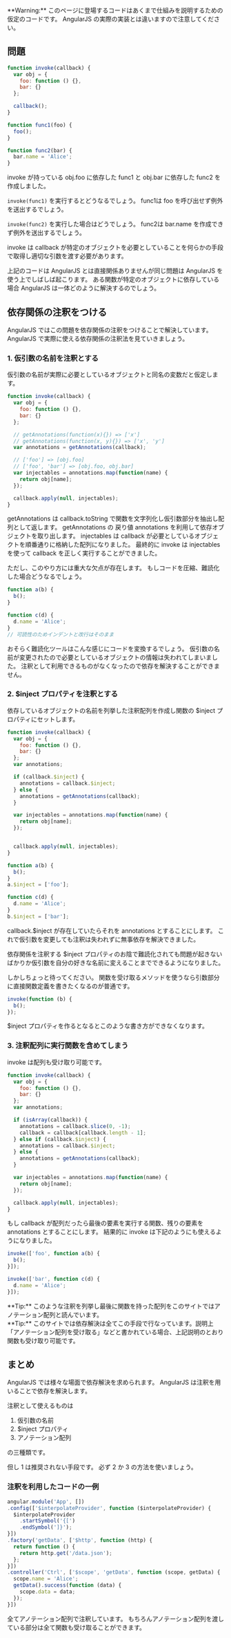 <div class="alert alert-warning">
**Warning:**
このページに登場するコードはあくまで仕組みを説明するための仮定のコードです。
AngularJS の実際の実装とは違いますので注意してください。
</div>

## 問題

```javascript
function invoke(callback) {
  var obj = {
    foo: function () {},
    bar: {}
  };

  callback();
}

function func1(foo) {
  foo();
}

function func2(bar) {
  bar.name = 'Alice';
}
```

invoke が持っている obj.foo に依存した func1 と obj.bar に依存した func2 を作成しました。

`invoke(func1)` を実行するとどうなるでしょう。
func1は foo を呼び出せず例外を送出するでしょう。

`invoke(func2)` を実行した場合はどうでしょう。
func2は bar.name を作成できず例外を送出するでしょう。

invoke は callback が特定のオブジェクトを必要としていることを何らかの手段で取得し適切な引数を渡す必要があります。

上記のコードは AngularJS とは直接関係ありませんが同じ問題は AngularJS を使う上でしばしば起こります。
ある関数が特定のオブジェクトに依存している場合 AngularJS は一体どのように解決するのでしょう。

## 依存関係の注釈をつける
AngularJS ではこの問題を依存関係の注釈をつけることで解決しています。
AngularJS で実際に使える依存関係の注釈法を見ていきましょう。

### 1. 仮引数の名前を注釈とする
仮引数の名前が実際に必要としているオブジェクトと同名の変数だと仮定します。

```javascript
function invoke(callback) {
  var obj = {
    foo: function () {},
    bar: {}
  };

  // getAnnotations(function(x){}) => ['x']
  // getAnnotations(function(x, y){}) => ['x', 'y']
  var annotations = getAnnotations(callback);

  // ['foo'] => [obj.foo]
  // ['foo', 'bar'] => [obj.foo, obj.bar]
  var injectables = annotations.map(function(name) {
    return obj[name];
  });

  callback.apply(null, injectables);
}
```

getAnnotations は callback.toString で関数を文字列化し仮引数部分を抽出し配列として返します。
getAnnotations の 戻り値 annotations を利用して依存オブジェクトを取り出します。
injectables は callback が必要としているオブジェクトを順番通りに格納した配列になりました。
最終的に invoke は injectables を使って callback を正しく実行することができました。

ただし、このやり方には重大な欠点が存在します。
もしコードを圧縮、難読化した場合どうなるでしょう。

```javascript
function a(b) {
  b();
}

function c(d) {
  d.name = 'Alice';
}
// 可読性のためインデントと改行はそのまま
```

おそらく難読化ツールはこんな感じにコードを変換するでしょう。
仮引数の名前が変更されたので必要としているオブジェクトの情報は失われてしまいました。
注釈として利用できるものがなくなったので依存を解決することができません。

### 2. $inject プロパティを注釈とする
依存しているオブジェクトの名前を列挙した注釈配列を作成し関数の $inject プロパティにセットします。

```javascript
function invoke(callback) {
  var obj = {
    foo: function () {},
    bar: {}
  };
  var annotations;

  if (callback.$inject) {
    annotations = callback.$inject;
  } else {
    annotations = getAnnotations(callback);
  }

  var injectables = annotations.map(function(name) {
    return obj[name];
  });


  callback.apply(null, injectables);
}

function a(b) {
  b();
}
a.$inject = ['foo'];

function c(d) {
  d.name = 'Alice';
}
b.$inject = ['bar'];
```

callback.$inject が存在していたらそれを annotations とすることにします。
これで仮引数を変更しても注釈は失われずに無事依存を解決できました。

依存関係を注釈する $inject プロパティのお陰で難読化されても問題が起きないばかりか仮引数を自分の好きな名前に変えることまでできるようになりました。

しかしちょっと待ってください。
関数を受け取るメソッドを使うなら引数部分に直接関数定義を書きたくなるのが普通です。

```javascript
invoke(function (b) {
  b();
});
```

$inject プロパティを作るとなるとこのような書き方ができなくなります。

### 3. 注釈配列に実行関数を含めてしまう
invoke は配列も受け取り可能です。

```javascript
function invoke(callback) {
  var obj = {
    foo: function () {},
    bar: {}
  };
  var annotations;

  if (isArray(callback)) {
    annotations = callback.slice(0, -1);
    callback = callback[callback.length - 1];
  } else if (callback.$inject) {
    annotations = callback.$inject;
  } else {
    annotations = getAnnotations(callback);
  }

  var injectables = annotations.map(function(name) {
    return obj[name];
  });

  callback.apply(null, injectables);
}
```

もし callback が配列だったら最後の要素を実行する関数、残りの要素を annotations とすることにします。
結果的に invoke は下記のようにも使えるようになりました。

```javascript
invoke(['foo', function a(b) {
  b();
}]);

invoke(['bar', function c(d) {
  d.name = 'Alice';
}]);
```

<div class="alert alert-info">
**Tip:**
このような注釈を列挙し最後に関数を持った配列をこのサイトではアノテーション配列と読んでいます。
</div>

<div class="alert alert-info">
**Tip:**
このサイトでは依存解決は全てこの手段で行なっています。説明上「アノテーション配列を受け取る」などと書かれている場合、上記説明のとおり関数も受け取り可能です。
</div>

## まとめ
AngularJS では様々な場面で依存解決を求められます。
AngularJS は注釈を用いることで依存を解決します。

注釈として使えるものは

1. 仮引数の名前
2. $inject プロパティ
3. アノテーション配列

の三種類です。

但し 1 は推奨されない手段です。
必ず 2 か 3 の方法を使いましょう。

### 注釈を利用したコードの一例
```javascript
angular.module('App', [])
.config(['$interpolateProvider', function ($interpolateProvider) {
  $interpolateProvider
    .startSymbol('{[')
    .endSymbol(']}');
}])
.factory('getData', ['$http', function (http) {
  return function () {
    return http.get('/data.json');
  };
}])
.controller('Ctrl', ['$scope', 'getData', function (scope, getData) {
  scope.name = 'Alice';
  getData().success(function (data) {
    scope.data = data;
  });
}])
```

全てアノテーション配列で注釈しています。
もちろんアノテーション配列を渡している部分は全て関数も受け取ることができます。
